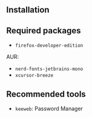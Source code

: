 ## Installation

## Required packages

- `firefox-developer-edition`

AUR:

- `nerd-fonts-jetbrains-mono`
- `xcursor-breeze`

## Recommended tools

- `keeweb`: Password Manager
